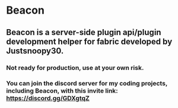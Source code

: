 # Beacon
## Beacon is a server-side plugin api/plugin development helper for fabric developed by Justsnoopy30.

### Not ready for production, use at your own risk.

### You can join the discord server for my coding projects, including Beacon, with this invite link: https://discord.gg/GDXgtqZ

